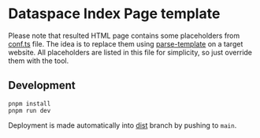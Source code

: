 # Dataspace Index Page template

Please note that resulted HTML page contains some placeholders from
[conf.ts](src/conf/index.ts) file. The idea is to replace them using
[parse-template](https://github.com/cocreators-ee/parse-template) on a target website.
All placeholders are listed in this file for simplicity, so just override them with the
tool.

## Development

```shell
pnpm install
pnpm run dev
```

Deployment is made automatically into
[dist](https://github.com/ioxio-dataspace/dataspace-index-page/tree/dist) branch by
pushing to `main`.
